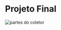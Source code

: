 # Projeto Final

![partes do coletor](https://user-images.githubusercontent.com/19678678/122512063-ae5dbc00-cfde-11eb-923c-d25d94e926ce.jpg)
